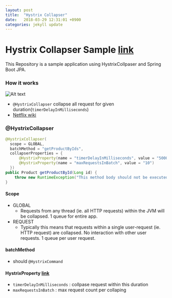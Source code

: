 ```yaml
---
layout: post
title:  "Hystrix Collapser"
date:   2018-03-29 12:31:01 +0900
categories: jekyll update
---
```

# Hystrix Collapser Sample [link](https://github.com/bk-ko/collapser-sample)

This Repository is a sample application using HystrixCollpaser and Spring Boot JPA.

### How it works
![Alt text](https://monosnap.com/file/WGENDrEpRWaSnC9jneA73JSzdH8PKf.png)
- `@HystrixCollapser` collapse all request for given duration(`timerDelayInMilliseconds`)
- [Netflix wiki](https://github.com/Netflix/Hystrix/wiki/How-it-Works#RequestCollapsing)

### @HystrixCollapser
```java
@HystrixCollapser(
  scope = GLOBAL,
  batchMethod = "getProductByIds",
  collapserProperties = {
      @HystrixProperty(name = "timerDelayInMilliseconds", value = "5000"),
      @HystrixProperty(name = "maxRequestsInBatch", value = "10")
  })
public Product getProductById(Long id) {
    throw new RuntimeException("This method body should not be executed");
}
```
#### Scope
- GLOBAL
  - Requests from any thread (ie. all HTTP requests) within the JVM will be collapsed. 1 queue for entire app.
- REQUEST
   - Typically this means that requests within a single user-request (ie. HTTP request) are collapsed. No interaction with other user requests. 1 queue per user request.

#### batchMethod
- should `@HystrixCommand`

#### HystrixProperty [link](https://github.com/Netflix/Hystrix/blob/68251383aa6ca0842ab5597fcf2f26c5a5b77aba/hystrix-core/src/main/java/com/netflix/hystrix/HystrixCollapserProperties.java#L32)
  -  `timerDelayInMilliseconds` :  collpase request within this duration
  -  `maxRequestsInBatch` : max request count per collaping


